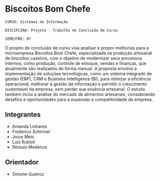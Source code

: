 # Biscoitos Bom Chefe

`CURSO: Sistemas de Informação`

`DISCIPLINA: Projeto - Trabalho de Conclusão de Curso`

`SEMESTRE: 8º`

O projeto de conclusão de curso visa analisar e propor melhorias para a microempresa Biscoitos Bom Chefe, especializada na produção artesanal de biscoitos caseiros, com o objetivo de modernizar seus processos internos, como produção, controle de estoque, vendas e finanças, que atualmente são realizados de forma manual. A proposta envolve a implementação de soluções tecnológicas, como um sistema integrado de gestão (ERP), CRM e Business Intelligence (BI), para otimizar a eficiência operacional, melhorar a gestão da informação e permitir o crescimento sustentável da empresa, sem perder sua essência artesanal. O estudo também inclui a análise do mercado de alimentos artesanais, considerando desafios e oportunidades para a expansão e competitividade da empresa.

## Integrantes

* Amanda Linhares 
* Frederico Schirmer 
* Joice Melo
* Luiz Rubioli 
* Rômulo Medeiros

## Orientador

* Simone Queiroz

